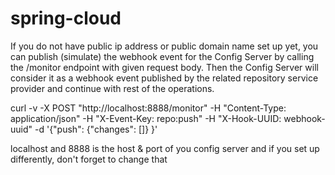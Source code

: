 # spring-cloud

If you do not have public ip address or public domain name set up yet, you can publish (simulate) the webhook event for the Config Server by calling the /monitor endpoint with given request body. Then the Config Server will consider it as a webhook event published by the related repository service provider and continue with rest of the operations.

curl -v -X POST "http://localhost:8888/monitor"  -H "Content-Type: application/json" -H "X-Event-Key: repo:push" -H "X-Hook-UUID: webhook-uuid" -d '{"push": {"changes": []} }'

localhost and 8888 is the host & port of you config server and if you set up differently, don't forget to change that 
